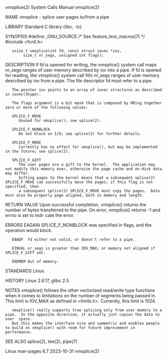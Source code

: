 vmsplice(2)							      System Calls Manual							   vmsplice(2)

NAME
       vmsplice - splice user pages to/from a pipe

LIBRARY
       Standard C library (libc, -lc)

SYNOPSIS
       #define _GNU_SOURCE	   /* See feature_test_macros(7) */
       #include <fcntl.h>

       ssize_t vmsplice(int fd, const struct iovec *iov,
			size_t nr_segs, unsigned int flags);

DESCRIPTION
       If  fd is opened for writing, the vmsplice() system call maps nr_segs ranges of user memory described by iov into a pipe.  If fd is opened for reading,
       the vmsplice() system call fills nr_segs ranges of user memory described by iov from a pipe.  The file descriptor fd must refer to a pipe.

       The pointer iov points to an array of iovec structures as described in iovec(3type).

       The flags argument is a bit mask that is composed by ORing together zero or more of the following values:

       SPLICE_F_MOVE
	      Unused for vmsplice(); see splice(2).

       SPLICE_F_NONBLOCK
	      Do not block on I/O; see splice(2) for further details.

       SPLICE_F_MORE
	      Currently has no effect for vmsplice(), but may be implemented in the future; see splice(2).

       SPLICE_F_GIFT
	      The user pages are a gift to the kernel.	The application may not modify this memory ever, otherwise the page cache and on-disk data may differ.
	      Gifting pages to the kernel means that a subsequent splice(2) SPLICE_F_MOVE can successfully move the pages; if this flag is not specified, then
	      a subsequent splice(2) SPLICE_F_MOVE must copy the pages.	 Data must also be properly page aligned, both in memory and length.

RETURN VALUE
       Upon successful completion, vmsplice() returns the number of bytes transferred to the pipe.  On error, vmsplice() returns -1 and errno is set to	 indi‐
       cate the error.

ERRORS
       EAGAIN SPLICE_F_NONBLOCK was specified in flags, and the operation would block.

       EBADF  fd either not valid, or doesn't refer to a pipe.

       EINVAL nr_segs is greater than IOV_MAX; or memory not aligned if SPLICE_F_GIFT set.

       ENOMEM Out of memory.

STANDARDS
       Linux.

HISTORY
       Linux 2.6.17, glibc 2.5.

NOTES
       vmsplice()  follows  the other vectorized read/write type functions when it comes to limitations on the number of segments being passed in.  This limit
       is IOV_MAX as defined in <limits.h>.  Currently, this limit is 1024.

       vmsplice() really supports true splicing only from user memory to a pipe.  In the opposite direction, it actually just copies the data to  user	space.
       But this makes the interface nice and symmetric and enables people to build on vmsplice() with room for future improvement in performance.

SEE ALSO
       splice(2), tee(2), pipe(7)

Linux man-pages 6.7							  2023-10-31								   vmsplice(2)

